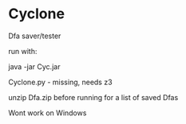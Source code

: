 # Cyclone
Dfa saver/tester

run with:

java -jar Cyc.jar

Cyclone.py - missing, needs z3

unzip Dfa.zip before running for a list of saved Dfas

Wont work on Windows
